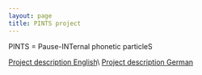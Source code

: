```yaml
---
layout: page
title: PINTS project
---
```

PINTS = Pause-INTernal phonetic particleS

[Project description English](https://www.youtube.com/watch?v=PASArR-Zox8&t=1s)\\
[Project description German](https://www.youtube.com/watch?v=4ocJd2mleLg)


